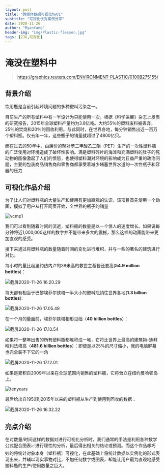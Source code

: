 ```yaml
---
layout: post
title: "跨媒体数据可视化hw01"
subtitle: "可视化优秀案例分享"
date: 2020-11-26
author: "RyanYang"
header-img: "img/Plastic-flessen.jpg"
tags: [ZJU,可视化]
---
```


# 淹没在塑料中

> https://graphics.reuters.com/ENVIRONMENT-PLASTIC/0100B275155/

## 背景介绍

饮用瓶是当前引起环境问题的多种塑料污染之一。

目前生产的所有塑料中有一半设计为只能使用一次。根据《科学进展》杂志上发表的研究报告，2015年全球塑料产量约为3.8亿吨。大约55％的塑料废料被丢弃，25％的焚烧和20％的回收利用。与此同时，在世界各地，每分钟销售出近一百万个塑料瓶。仅去年一年，这些瓶子的销量就超过了4800亿只。

而在过去的50年中，由廉价的聚对苯二甲酸乙二酯（PET）生产的一次性塑料瓶的广泛使用对环境造成了破坏性影响。满是塑料碎片的海滩和充满塑料的肚子的死动物的图像激起了人们的愤怒，也使得塑料潮对环境的影响成为日益严重的政治问题，主要的包装商品销售商和零售商都承受着减少堵塞世界水道的一次性瓶子和容器的压力

## 可视化作品介绍

为了让人们对塑料瓶的大量生产和使用有更加直观的认识，该项目首先使用一个动画，模拟了用户从打开网页开始，全世界的瓶子的销量

![vcmp1](https://i.loli.net/2020/11/26/QiJqU3m95WI1FdN.png)

我们可以看到随着时间的流逝，塑料瓶的数量是以一个惊人的速度增长。如果说每分钟将近1,000,000这样的数字并不能带来多大的震撼，那么这样的动画能带来更加直观的感受。

接下来通过将塑料瓶的数量随着时间的变化进行堆积，并与一些的著名的建筑进行对比。

每小时的量比起里约热内卢的38米高的救世主基督还要高(**54.9 million bottles**)：

![截屏2020-11-26 16.20.29](https://gitee.com/Ryan-yang125/picture-bed/raw/master/upic/%E6%88%AA%E5%B1%8F2020-11-26%2016.20.299LFXLC.png)

每天都有相当于巴黎埃菲尔铁塔一半大小的塑料瓶销往世界各地(**1.3 billion bottles**):

![截屏2020-11-26 17.05.49](https://i.loli.net/2020/11/26/vnBOEuzX1kqAUNT.png)



在一个月的量面前，埃菲尔铁塔相形见绌（**40 billion bottles**）：

![截屏2020-11-26 17.10.54](https://i.loli.net/2020/11/26/1c43WIGFjJTSfiy.png)

如果将一整年出售的所有塑料瓶都堆积成一堆，它将比世界上最高的建筑物-迪拜哈利法塔高（**481.6 billion bottles**）：即使是以25%的尺寸缩小，我的电脑屏幕也完全装不下它的一角

![截屏2020-11-26 17.12.01](https://i.loli.net/2020/11/26/uwLyVh8elIjN7T6.png)

如果是累积自2009年以来在全球范围内销售的塑料瓶，它将耸立在纽约曼哈顿岛上。

![tenyears](https://i.loli.net/2020/11/26/geORTzuas6PNjpA.jpg)

最后给出自1950到2015年以来的塑料瓶从生产到使用到回收的数据：

![截屏2020-11-26 16.32.22](https://gitee.com/Ryan-yang125/picture-bed/raw/master/upic/%E6%88%AA%E5%B1%8F2020-11-26%2016.32.22lt9RCN.png)

## 亮点介绍

在对数量/时间这样的数据对进行可视化分析时，我们通常的手法是利用各种数学公式配合图表📈进行理性的分析，最后得出相关的结论或预测。而这个作品却巧妙的将统计对象本身（塑料瓶）可视化，在此基础上将统计数据以实例化的形式表现出来，并辅以现实事物对比，不加任何数字或图表，却能让用户最为直观地感受塑料瓶的生产/使用数量之巨大。


